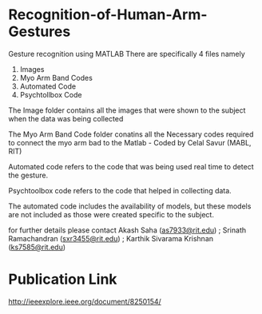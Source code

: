 # Recognition-of-Human-Arm-Gestures
Gesture recognition using MATLAB
There are specifically 4 files namely
  1. Images
  2. Myo Arm Band Codes
  3. Automated Code
  4. Psychtollbox Code

The Image folder contains all the images that were shown to the subject when the data was 
being collected

The Myo Arm Band Code folder conatins all the Necessary codes required to connect the myo arm bad 
to the Matlab - Coded by Celal Savur (MABL, RIT)

Automated code refers to the code that was being used real time to detect the gesture.

Psychtoolbox code refers to the code that helped in collecting data.

The automated code includes the availability of models, but these models are not included as those were created specific to the subject.

for further details please contact
Akash Saha (as7933@rit.edu) ; 
Srinath Ramachandran (sxr3455@rit.edu) ; 
Karthik Sivarama Krishnan (ks7585@rit.edu)


# Publication Link  
http://ieeexplore.ieee.org/document/8250154/
